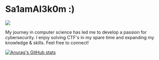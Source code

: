 # Sa1amAl3k0m :)
<a href="https://www.linkedin.com/in/saleembibar"><img src="https://img.shields.io/badge/-LinkedIn-0072b1?&style=for-the-badge&logo=linkedin&logoColor=white" /></a>

My journey in computer science has led me to develop a passion for cybersecurity.
I enjoy solving CTF's in my spare time and expanding my knowledge & skills.
Feel free to connect!

[![Anurag's GitHub stats](https://github-readme-stats.vercel.app/api?username=SA1B1B)](https://github.com/anuraghazra/github-readme-stats)
